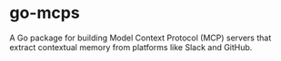 # go-mcps
A Go package for building Model Context Protocol (MCP) servers that extract contextual memory from platforms like Slack and GitHub.
